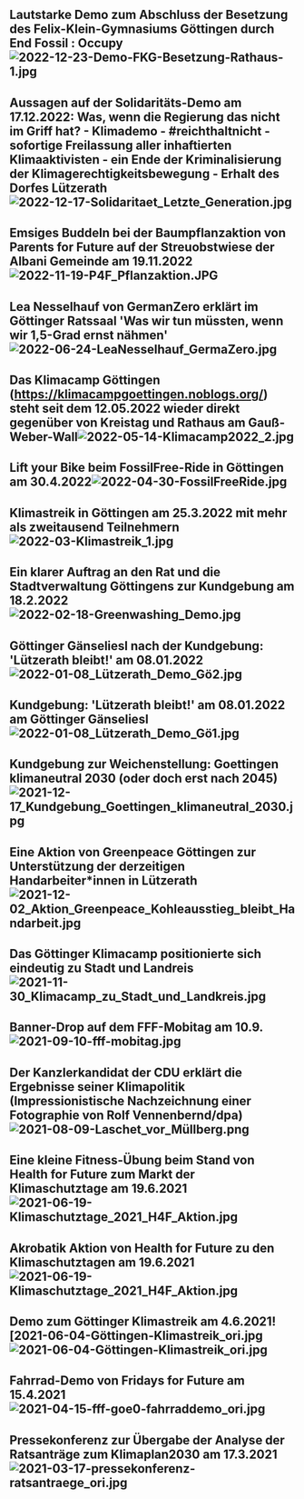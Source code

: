 Lautstarke Demo zum Abschluss der Besetzung des Felix-Klein-Gymnasiums Göttingen durch End Fossil : Occupy![2022-12-23-Demo-FKG-Besetzung-Rathaus-1.jpg](/img/pow/2022-12-23-Demo-FKG-Besetzung-Rathaus-1.jpg)
------------------
Aussagen auf der Solidaritäts-Demo am 17.12.2022: Was, wenn die Regierung das nicht im Griff hat? - Klimademo - #reichthaltnicht - sofortige Freilassung aller inhaftierten Klimaaktivisten - ein Ende der Kriminalisierung der Klimagerechtigkeitsbewegung - Erhalt des Dorfes Lützerath![2022-12-17-Solidaritaet_Letzte_Generation.jpg](/img/pow/2022-12-17-Solidaritaet_Letzte_Generation.jpg)
------------------
Emsiges Buddeln bei der Baumpflanzaktion von Parents for Future auf der Streuobstwiese der Albani Gemeinde am 19.11.2022![2022-11-19-P4F_Pflanzaktion.JPG](/img/pow/2022-11-19-P4F_Pflanzaktion.JPG)
------------------
Lea Nesselhauf von GermanZero erklärt im Göttinger Ratssaal 'Was wir tun müssten, wenn wir 1,5-Grad ernst nähmen'![2022-06-24-LeaNesselhauf_GermaZero.jpg](/img/pow/2022-06-24-LeaNesselhauf_GermaZero.jpg)
------------------
Das Klimacamp Göttingen (https://klimacampgoettingen.noblogs.org/) steht seit dem 12.05.2022 wieder direkt gegenüber von Kreistag und Rathaus am Gauß-Weber-Wall![2022-05-14-Klimacamp2022_2.jpg](/img/pow/2022-05-14-Klimacamp2022_2.jpg)
------------------
Lift your Bike beim FossilFree-Ride in Göttingen am 30.4.2022![2022-04-30-FossilFreeRide.jpg](/img/pow/2022-04-30-FossilFreeRide.jpg)
------------------
Klimastreik in Göttingen am 25.3.2022 mit mehr als zweitausend Teilnehmern![2022-03-Klimastreik_1.jpg](/img/pow/2022-03-Klimastreik_1.jpg)
------------------
Ein klarer Auftrag an den Rat und die Stadtverwaltung Göttingens zur Kundgebung am 18.2.2022![2022-02-18-Greenwashing_Demo.jpg](/img/pow/2022-02-18-Greenwashing_Demo.jpg)
------------------
Göttinger Gänseliesl nach der Kundgebung: 'Lützerath bleibt!' am 08.01.2022![2022-01-08_Lützerath_Demo_Gö2.jpg](/img/pow/2022-01-08_Lützerath_Demo_Gö2.jpg)
------------------
Kundgebung: 'Lützerath bleibt!' am 08.01.2022 am Göttinger Gänseliesl![2022-01-08_Lützerath_Demo_Gö1.jpg](/img/pow/2022-01-08_Lützerath_Demo_Gö1.jpg)
------------------
Kundgebung zur Weichenstellung: Goettingen klimaneutral 2030 (oder doch erst nach 2045)![2021-12-17_Kundgebung_Goettingen_klimaneutral_2030.jpg](/img/pow/2021-12-17_Kundgebung_Goettingen_klimaneutral_2030.jpg)
------------------
Eine Aktion von Greenpeace Göttingen zur Unterstützung der derzeitigen Handarbeiter*innen in Lützerath![2021-12-02_Aktion_Greenpeace_Kohleausstieg_bleibt_Handarbeit.jpg](/img/pow/2021-12-02_Aktion_Greenpeace_Kohleausstieg_bleibt_Handarbeit.jpg)
------------------
Das Göttinger Klimacamp positionierte sich eindeutig zu Stadt und Landreis![2021-11-30_Klimacamp_zu_Stadt_und_Landkreis.jpg](/img/pow/2021-11-30_Klimacamp_zu_Stadt_und_Landkreis.jpg)
------------------
Banner-Drop auf dem FFF-Mobitag am 10.9.![2021-09-10-fff-mobitag.jpg](/img/pow/2021-09-10-fff-mobitag.jpg)
------------------
Der Kanzlerkandidat der CDU erklärt die Ergebnisse seiner Klimapolitik (Impressionistische Nachzeichnung einer Fotographie von Rolf Vennenbernd/dpa)![2021-08-09-Laschet_vor_Müllberg.png](/img/pow/2021-08-09-Laschet_vor_Müllberg.png)
------------------
Eine kleine Fitness-Übung beim Stand von Health for Future  zum Markt der Klimaschutztage am 19.6.2021![2021-06-19-Klimaschutztage_2021_H4F_Aktion.jpg](/img/pow/2021-06-19-Klimaschutztage_2021_H4F_Aktion.jpg)
------------------
Akrobatik Aktion von Health for Future zu den Klimaschutztagen am 19.6.2021![2021-06-19-Klimaschutztage_2021_H4F_Aktion.jpg](/img/pow/2021-06-19-Klimaschutztage_2021_H4F_Aktion.jpg)
------------------
Demo zum Göttinger Klimastreik am 4.6.2021![2021-06-04-Göttingen-Klimastreik_ori.jpg![2021-06-04-Göttingen-Klimastreik_ori.jpg](/img/pow/2021-06-04-Göttingen-Klimastreik_ori.jpg)
------------------
Fahrrad-Demo von Fridays for Future am 15.4.2021![2021-04-15-fff-goe0-fahrraddemo_ori.jpg](/img/pow/2021-04-15-fff-goe0-fahrraddemo_ori.jpg)
------------------
Pressekonferenz zur Übergabe der Analyse der Ratsanträge zum Klimaplan2030 am 17.3.2021![2021-03-17-pressekonferenz-ratsantraege_ori.jpg](/img/pow/2021-03-17-pressekonferenz-ratsantraege_ori.jpg)
------------------

